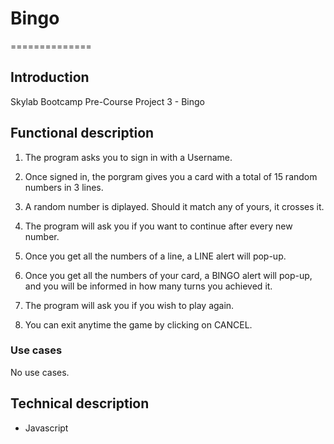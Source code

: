 # Bingo

==============

## Introduction

Skylab Bootcamp Pre-Course Project 3 - Bingo

## Functional description

1. The program asks you to sign in with a Username.

2. Once signed in, the porgram gives you a card with a total of 15 random numbers in 3 lines.

3. A random number is diplayed. Should it match any of yours, it crosses it.

4. The program will ask you if you want to continue after every new number.

5. Once you get all the numbers of a line, a LINE alert will pop-up.

6. Once you get all the numbers of your card, a BINGO alert will pop-up, and you will be informed in how many turns you achieved it.

7. The program will ask you if you wish to play again.

8. You can exit anytime the game by clicking on CANCEL.

### Use cases

No use cases.

## Technical description

- Javascript